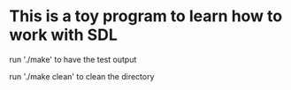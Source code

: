 # This is a toy program to learn how to work with SDL

run './make' to have the test output

run './make clean' to clean the directory
